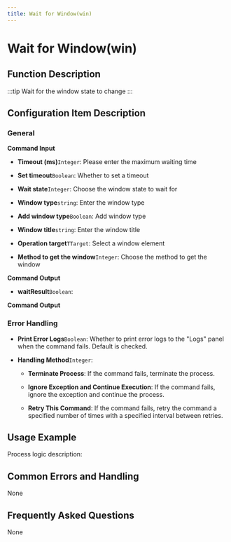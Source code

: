 ```yaml
---
title: Wait for Window(win)
---
```


# Wait for Window(win)

## Function Description

:::tip 
Wait for the window state to change
:::

## Configuration Item Description

### General

**Command Input**

- **Timeout (ms)**`Integer`: Please enter the maximum waiting time

- **Set timeout**`Boolean`: Whether to set a timeout

- **Wait state**`Integer`: Choose the window state to wait for

- **Window type**`string`: Enter the window type

- **Add window type**`Boolean`: Add window type

- **Window title**`string`: Enter the window title

- **Operation target**`TTarget`: Select a window element

- **Method to get the window**`Integer`: Choose the method to get the window


**Command Output**

- **waitResult**`Boolean`: 


**Command Output**

### Error Handling

- **Print Error Logs**`Boolean`: Whether to print error logs to the "Logs" panel when the command fails. Default is checked. 

- **Handling Method**`Integer`:

    - **Terminate Process**: If the command fails, terminate the process.

    - **Ignore Exception and Continue Execution**: If the command fails, ignore the exception and continue the process.

    - **Retry This Command**: If the command fails, retry the command a specified number of times with a specified interval between retries.

## Usage Example

Process logic description:

## Common Errors and Handling

None

## Frequently Asked Questions

None

